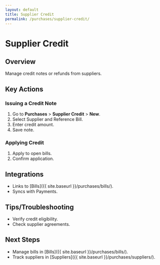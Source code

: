 ```yaml
---
layout: default
title: Supplier Credit
permalink: /purchases/supplier-credit/
---
```


# Supplier Credit

## Overview
Manage credit notes or refunds from suppliers.

## Key Actions

### Issuing a Credit Note
1. Go to **Purchases** > **Supplier Credit** > **New**.
2. Select Supplier and Reference Bill.
3. Enter credit amount.
4. Save note.

### Applying Credit
1. Apply to open bills.
2. Confirm application.

## Integrations
- Links to [Bills]({{ site.baseurl }}/purchases/bills/).
- Syncs with Payments.

## Tips/Troubleshooting
- Verify credit eligibility.
- Check supplier agreements.

## Next Steps
- Manage bills in [Bills]({{ site.baseurl }}/purchases/bills/).
- Track suppliers in [Suppliers]({{ site.baseurl }}/purchases/suppliers/).
